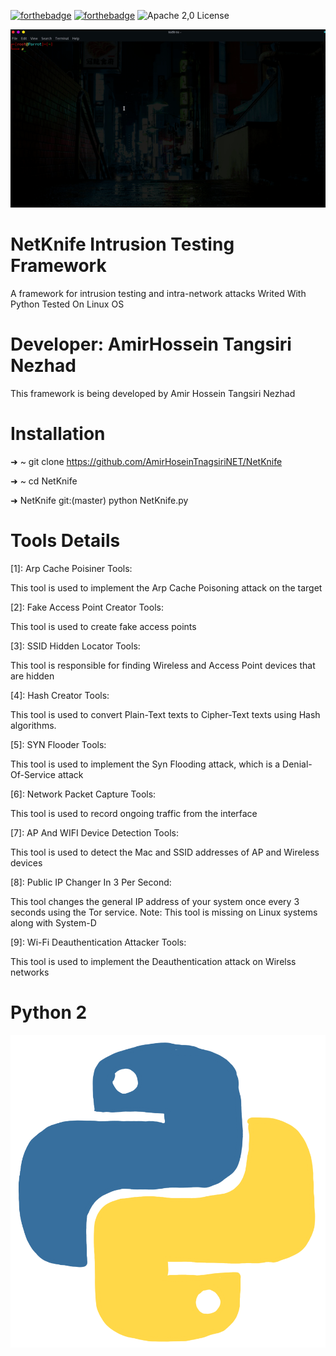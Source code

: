 [![forthebadge](https://forthebadge.com/images/badges/made-with-python.svg)](https://forthebadge.com)
[![forthebadge](https://forthebadge.com/images/badges/built-with-love.svg)](https://forthebadge.com)
![Apache 2,0 License](https://img.shields.io/badge/license-Apache%202.0-blue)
<p align="center">
  <img src="Logo/Net.gif" alt="Master">
</p>

# NetKnife Intrusion Testing Framework
A framework for intrusion testing and intra-network attacks
Writed With Python 
Tested On Linux OS 
# Developer: AmirHossein Tangsiri Nezhad
This framework is being developed by Amir Hossein Tangsiri Nezhad

# Installation
➜  ~ git clone https://github.com/AmirHoseinTnagsiriNET/NetKnife 

➜  ~ cd NetKnife 

➜  NetKnife git:(master) python NetKnife.py 


# Tools Details 

[1]: Arp Cache Poisiner Tools:

This tool is used to implement the Arp Cache Poisoning attack on the target

[2]: Fake Access Point Creator Tools:

This tool is used to create fake access points

[3]: SSID Hidden Locator Tools:

This tool is responsible for finding Wireless and Access Point devices that are hidden

[4]: Hash Creator Tools:

This tool is used to convert Plain-Text texts to Cipher-Text texts using Hash algorithms.

[5]: SYN Flooder Tools:

This tool is used to implement the Syn Flooding attack, which is a Denial-Of-Service attack

[6]: Network Packet Capture Tools:

This tool is used to record ongoing traffic from the interface

[7]: AP And WIFI Device Detection Tools:

This tool is used to detect the Mac and SSID addresses of AP and Wireless devices


[8]: Public IP Changer In 3 Per Second:

This tool changes the general IP address of your system once every 3 seconds using the Tor service.
Note: This tool is missing on Linux systems along with System-D

[9]: Wi-Fi Deauthentication Attacker Tools:

This tool is used to implement the Deauthentication attack on Wirelss networks

# Python 2
<p align="center">
  <img src="Logo/Python-Logo.gif" alt="Master">
</p>
